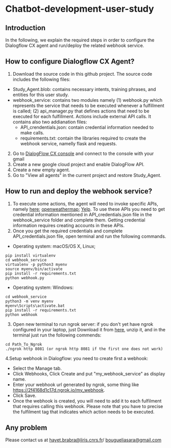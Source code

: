 # Chatbot-development-user-study
## Introduction 
In the following, we explain the required steps in order to configure the Dialogflow CX agent and run/deploy the related webhook service. 

## How to configure Dialogflow CX Agent? 
1. Download the source code in this github project. The source code includes the following files:
 - Study_Agent.blob: contains necessary intents, training phrases, and entities for this user study.
 - webhook_service: contains two modules namely (1) webhook.py which represents the service that needs to be executed whenever a fulfillment is called; (2) api_manager.py that defines actions that need to be executed for each fulfillment. Actions include external API calls. It contains also two addianation files:
    - API_crendentials.json: contain credential information needed to make calls.
    - requirements.txt: contain the libraries required to create the webhook service, namelly flask and requests.
2. Go to [DialogFlow CX console](https://dialogflow.cloud.google.com/cx/projects) and connect to the console with your gmail
3.  Create a new google cloud project and enable DialogFlow API.
4.   Create a new empty agent.
5.   Go to "View all agents" in the current project and restore Study_Agent.

## How to run and deploy the webhook service? 
1. To execute some actions, the agent will need to invoke specific APIs, namely [here](https://developer.here.com/); [openweathermap](https://openweathermap.org/api); [Yelp](https://www.yelp.com/developers/documentation/v3). To use these APIs you need to get credential information mentioned in API_credentials.json file in the webhook_service folder and complete them. Getting credential information requires creating accounts in these APIs.
2. Once you get the required credentials and complete API_credentials.json file, open terminal and run the following commands.
 - Operating system: macOS/OS X, Linux; 
```
pip install virtualenv
cd webhook_service
virtualenv -p python3 myenv
source myenv/bin/activate
pip install -r requirements.txt
python webhook.py
```

- Operating system: Windows:

```
cd webhook_service
python3 -m venv myenv
myenv\Scripts\activate.bat
pip install -r requirements.txt
python webhook

```

3.  Open new terminal to run ngrok server: if you don't yet have ngrok configured in your laptop, just Download it from [here](https://ngrok.com/download), unzip it, and in the terminal just run the following commends:

```
cd Path_To_Ngrok
./ngrok http 8081 (or ngrok http 8081 if the first one does not work)

```
4.Setup webhook in Dialogflow: you need to create first a webhook: <br>
  - Select the Manage tab.
  - Click Webhooks, Click Create and put "my_webhook_service" as display name.
  - Enter your webhook url generated by ngrok, some thing like https://2f4168d1c17d.ngrok.io/my_webhook.
  - Click Save.
  - Once the webhook is created, you will need to add it to each fulfilment that requires calling this webhook. Please note that you have to precise the fulfilment tag that indicates which action needs to be executed.

## Any problem
Please contact us at hayet.brabra@liris.cnrs.fr/ bougueliasara@gmail.com



